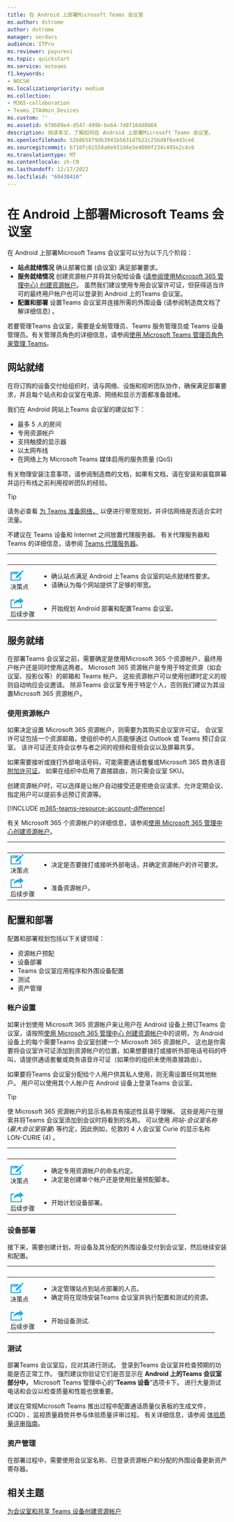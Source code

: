 ```yaml
---
title: 在 Android 上部署Microsoft Teams 会议室
ms.author: dstrome
author: dstrome
manager: serdars
audience: ITPro
ms.reviewer: payurevi
ms.topic: quickstart
ms.service: msteams
f1.keywords:
- NOCSH
ms.localizationpriority: medium
ms.collection:
- M365-collaboration
- Teams_ITAdmin_Devices
ms.custom: ''
ms.assetid: 678689e4-d547-499b-be64-7d8f16dd8668
description: 阅读本文，了解如何在 Android 上部署Microsoft Teams 会议室。
ms.openlocfilehash: 52b865879db3941b5631d7b22c25bd8f6e4d3ce6
ms.sourcegitcommit: b710fc61558a0e031d4e3e4000f234c495e2c4c6
ms.translationtype: MT
ms.contentlocale: zh-CN
ms.lasthandoff: 12/17/2022
ms.locfileid: "69438410"
---
```

# <a name="deploy-microsoft-teams-rooms-on-android"></a>在 Android 上部署Microsoft Teams 会议室

在 Android 上部署Microsoft Teams 会议室可以分为以下几个阶段：

- **站点就绪情况** 确认部署位置 (会议室) 满足部署要求。
- **服务就绪情况** 创建资源帐户并将其分配给设备 ([请参阅使用Microsoft 365 管理中心) 创建资源帐户](resource-account-ui.md)。 虽然我们建议使用专用会议室许可证，但获得适当许可的最终用户帐户也可以登录到 Android 上的Teams 会议室。
- **配置和部署** 设置Teams 会议室并连接所需的外围设备 (请参阅制造商文档了解详细信息) 。

若要管理Teams 会议室，需要是全局管理员、Teams 服务管理员或 Teams 设备管理员。有关管理员角色的详细信息，请参阅[使用 Microsoft Teams 管理员角色来管理 Teams](../using-admin-roles.md)。

## <a name="site-readiness"></a>网站就绪

在将订购的设备交付给组织时，请与网络、设施和视听团队协作，确保满足部署要求，并且每个站点和会议室在电源、网络和显示方面都准备就绪。

我们在 Android 网站上Teams 会议室的建议如下：

- 最多 5 人的房间
- 专用资源帐户
- 支持触摸的显示器
- 以太网布线
- 在网络上为 Microsoft Teams 媒体启用的服务质量 (QoS) 

有关物理安装注意事项，请参阅制造商的文档，如果有文档，请在安装和装载屏幕并运行布线之前利用视听团队的经验。

> [!TIP]
> 请务必查看 [为 Teams 准备网络，](../prepare-network.md) 以便进行带宽规划，并评估网络是否适合实时流量。
>
> 不建议在 Teams 设备和 Internet 之间放置代理服务器。 有关代理服务器和 Teams 的详细信息，请参阅 [Teams 代理服务器](../proxy-servers-for-skype-for-business-online.md)。

|&nbsp;|&nbsp;|
|-----------|------------|
| ![描述决策点的图标。](../media/audio_conferencing_image7.png) <br/>决策点|<ul><li>确认站点满足 Android 上Teams 会议室的站点就绪性要求。</li><li>请确认为每个网站提供了足够的带宽。</li></ul>|
| ![描述后续步骤的图标。](../media/audio_conferencing_image9.png)<br/>后续步骤|<ul><li>开始规划 Android 部署和配置Teams 会议室。</li></ul>|

## <a name="service-readiness"></a>服务就绪

在部署Teams 会议室之前，需要确定是使用Microsoft 365 个资源帐户、最终用户帐户还是同时使用这两者。 Microsoft 365 资源帐户是专用于特定资源（如会议室、投影仪等）的邮箱和 Teams 帐户。 这些资源帐户可以使用创建时定义的规则自动响应会议邀请。 除非Teams 会议室专用于特定个人，否则我们建议为其设置Microsoft 365 资源帐户。

### <a name="using-a-resource-account"></a>使用资源帐户

如果决定设置 Microsoft 365 资源帐户，则需要为其购买会议室许可证。 会议室许可证包括一个资源邮箱，使组织中的人员能够通过 Outlook 或 Teams 预订会议室。 该许可证还支持会议参与者之间的视频和音频会议以及屏幕共享。

如果需要接听或拨打外部电话号码，可能需要通话套餐或Microsoft 365 商务语音[附加许可证](../teams-add-on-licensing/microsoft-teams-add-on-licensing.md?tabs=small-business)。 如果在组织中启用了直接路由，则只需会议室 SKU。

创建资源帐户时，可以选择是让帐户自动接受还是拒绝会议请求、允许定期会议、指定用户可以提前多远预订资源等。

[!INCLUDE [m365-teams-resource-account-difference](../includes/m365-teams-resource-account-difference.md)]

有关 Microsoft 365 个资源帐户的详细信息，请参阅[使用 Microsoft 365 管理中心创建资源帐户](resource-account-ui.md)。

|&nbsp;|&nbsp;|
|-----------|------------|
| ![描述决策点的图标。](../media/audio_conferencing_image7.png) <br/>决策点|<ul><li>决定是否要拨打或接听外部电话，并确定资源帐户的许可要求。</li></ul>|
| ![描述后续步骤的图标。](../media/audio_conferencing_image9.png)<br/>后续步骤|<ul><li>准备资源帐户。</li></ul>|

## <a name="configuration-and-deployment"></a>配置和部署

配置和部署规划包括以下关键领域：

- 资源帐户预配
- 设备部署
- Teams 会议室应用程序和外围设备配置
- 测试
- 资产管理

### <a name="account-provisioning"></a>帐户设置

如果计划使用 Microsoft 365 资源帐户来让用户在 Android 设备上预订Teams 会议室，请按照[使用 Microsoft 365 管理中心 创建资源帐户](resource-account-ui.md)中的说明，为 Android 设备上的每个需要Teams 会议室创建一个 Microsoft 365 资源帐户。 这也是你需要将会议室许可证添加到资源帐户的位置，如果想要拨打或接听外部电话号码的呼叫，请提供通话套餐或商务语音许可证（如果你的组织未使用直接路由）。

如果要将Teams 会议室分配给个人用户供其私人使用，则无需设置任何其他帐户。 用户可以使用其个人帐户在 Android 设备上登录Teams 会议室。

> [!TIP]
> 使 Microsoft 365 资源帐户的显示名称具有描述性且易于理解。 这些是用户在搜索并将Teams 会议室添加到会议时将看到的名称。 可以使用 *网站*-*会议室名称* (*最大会议室容量*) 等约定，因此例如，伦敦的 4 人会议室 Curie 的显示名称 LON-CURIE (4) 。

|&nbsp;|&nbsp;|
|-----------|------------|
| ![描述决策点的图标。](../media/audio_conferencing_image7.png) <br/>决策点|<ul><li>确定专用资源帐户的命名约定。</li><li>决定是创建单个帐户还是使用批量预配脚本。</li></ul>|
| ![描述后续步骤的图标。](../media/audio_conferencing_image9.png)<br/>后续步骤|<ul><li>开始计划设备部署。</li></ul>|

### <a name="device-deployment"></a>设备部署

接下来，需要创建计划，将设备及其分配的外围设备交付到会议室，然后继续安装和配置。

|&nbsp;|&nbsp;|
|-----------|------------|
| ![描述决策点的图标。](../media/audio_conferencing_image7.png) <br/>决策点|<ul><li>决定管理站点到站点部署的人员。</li><li> 确定将在现场安装Teams 会议室并执行配置和测试的资源。</li></ul>|
| ![描述后续步骤的图标。](../media/audio_conferencing_image9.png)<br/>后续步骤|<ul><li>开始设备测试.</li></ul>|

### <a name="testing"></a>测试

部署Teams 会议室后，应对其进行测试。 登录到Teams 会议室并检查预期的功能是否正常工作。 强烈建议你验证它们是否显示在 **Android 上的Teams 会议室部分中，** Microsoft Teams 管理中心的“**Teams 设备**”选项卡下。 进行大量测试电话和会议以检查质量和性能也很重要。

建议在常规Microsoft Teams 推出过程中配置通话质量仪表板的生成文件， (CQD) 、监视质量趋势并参与体验质量评审过程。 有关详细信息，请参阅 [体验质量评审指南](../quality-of-experience-review-guide.md)。

### <a name="asset-management"></a>资产管理

在部署过程中，需要使用会议室名称、已登录资源帐户和分配的外围设备更新资产寄存器。

## <a name="related-topics"></a>相关主题

[为会议室和共享 Teams 设备创建资源帐户](../rooms/with-office-365.md)